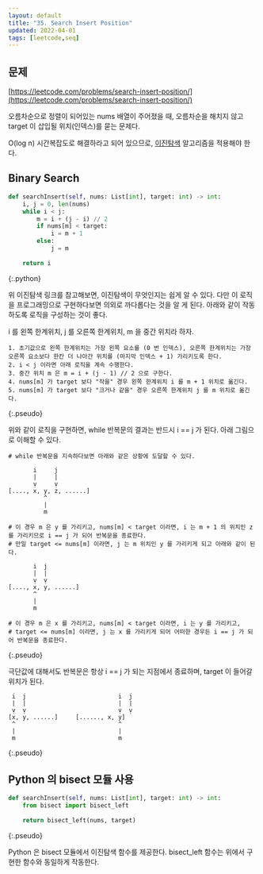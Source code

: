 ```yaml
---
layout: default
title: "35. Search Insert Position"
updated: 2022-04-01
tags: [leetcode,seq]
---
```


## 문제

[https://leetcode.com/problems/search-insert-position/](https://leetcode.com/problems/search-insert-position/)

오름차순으로 정렬이 되어있는 nums 배열이 주어졌을 때, 오름차순을 해치지 않고 target 이 삽입될 위치(인덱스)를 묻는 문제다.

O(log n) 시간복잡도로 해결하라고 되어 있으므로, [이진탐색](https://namu.wiki/w/%EC%9D%B4%EC%A7%84%20%ED%83%90%EC%83%89) 알고리즘을 적용해야 한다.

## Binary Search

```python
def searchInsert(self, nums: List[int], target: int) -> int:
    i, j = 0, len(nums)
    while i < j:
        m = i + (j - i) // 2
        if nums[m] < target:
            i = m + 1
        else:
            j = m
    
    return i
```
{:.python}

위 이진탐색 링크를 참고해보면, 이진탐색이 무엇인지는 쉽게 알 수 있다. 다만 이 로직을 프로그래밍으로 구현하다보면 의외로 까다롭다는 것을 알 게 된다. 아래와 같이 작동하도록 로직을 구성하는 것이 좋다.

i 를 왼쪽 한계위치, j 를 오른쪽 한계위치, m 을 중간 위치라 하자.

```pseudo
1. 초기값으로 왼쪽 한계위치는 가장 왼쪽 요소를 (0 번 인덱스), 오른쪽 한계위치는 가장 오른쪽 요소보다 한칸 더 나아간 위치를 (마지막 인덱스 + 1) 가리키도록 한다.
2. i < j 이라면 아래 로직을 계속 수행한다.
3. 중간 위치 m 은 m = i + (j - 1) // 2 으로 구한다.
4. nums[m] 가 target 보다 "작을" 경우 왼쪽 한계위치 i 를 m + 1 위치로 옮긴다.
5. nums[m] 가 target 보다 "크거나 같을" 경우 오른쪽 한계위치 j 를 m 위치로 옮긴다.
```
{:.pseudo}

위와 같이 로직을 구현하면, while 반복문의 결과는 반드시 i == j 가 된다. 아래 그림으로 이해할 수 있다.

```pseudo
# while 반복문을 지속하다보면 아래와 같은 상황에 도달할 수 있다.

       i     j
       |     |
       ṿ     ṿ
[...., x, y, z, ......]
          ^
          |
          m

# 이 경우 m 은 y 를 가리키고, nums[m] < target 이라면, i 는 m + 1 의 위치인 z 를 가리키므로 i == j 가 되어 반복문을 종료한다.
# 만일 target <= nums[m] 이라면, j 는 m 위치인 y 를 가리키게 되고 아래와 같이 된다.

       i  j
       |  |
       ṿ  ṿ
[...., x, y, ......]
       ^
       |
       m

# 이 경우 m 은 x 를 가리키고, nums[m] < target 이라면, i 는 y 를 가리키고,
# target <= nums[m] 이라면, j 는 x 를 가리키게 되어 어떠한 경우든 i == j 가 되어 반복문을 종료한다.
```
{:.pseudo}

극단값에 대해서도 반복문은 항상 i == j 가 되는 지점에서 종료하며, target 이 들어갈 위치가 된다.

```pseudo
 i  j                          i  j
 |  |                          |  |
 ṿ  ṿ                          ṿ  ṿ
[x, y, ......]     [......, x, y]
 ^                             ^
 |                             |
 m                             m
```
{:.pseudo}

## Python 의 bisect 모듈 사용

```python
def searchInsert(self, nums: List[int], target: int) -> int:
    from bisect import bisect_left
    
    return bisect_left(nums, target)
```
{:.pseudo}

Python 은 bisect 모듈에서 이진탐색 함수를 제공한다. bisect_left 함수는 위에서 구현한 함수와 동일하게 작동한다.